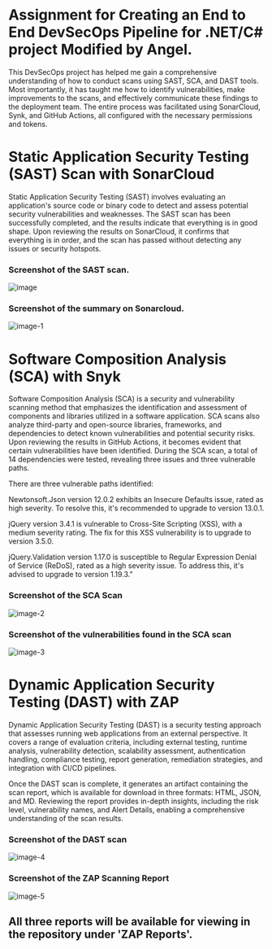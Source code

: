 # Assignment for Creating an End to End DevSecOps Pipeline for .NET/C# project Modified by Angel.

This DevSecOps project has helped me gain a comprehensive understanding of how to conduct scans using SAST, SCA, and DAST tools. Most importantly, it has taught me how to identify vulnerabilities, make improvements to the scans, and effectively communicate these findings to the deployment team. The entire process was facilitated using SonarCloud, Synk, and GitHub Actions, all configured with the necessary permissions and tokens. 

# Static Application Security Testing (SAST) Scan with SonarCloud
Static Application Security Testing (SAST) involves evaluating an application's source code or binary code to detect and assess potential security vulnerabilities and weaknesses. The SAST scan has been successfully completed, and the results indicate that everything is in good shape. Upon reviewing the results on SonarCloud, it confirms that everything is in order, and the scan has passed without detecting any issues or security hotspots.

### Screenshot of the SAST scan.

![image](https://github.com/cyberAngel9/DevSecOps-end-to-end-C-Project/assets/82012925/8967fe99-c99d-436f-8b9e-9b66a9e2a935)

### Screenshot of the summary on Sonarcloud.

![image-1](https://github.com/cyberAngel9/DevSecOps-end-to-end-C-Project/assets/82012925/43c27f0d-30c4-4083-ac13-070c4305f492)

# Software Composition Analysis (SCA) with Snyk
Software Composition Analysis (SCA) is a security and vulnerability scanning method that emphasizes the identification and assessment of components and libraries utilized in a software application. SCA scans also analyze third-party and open-source libraries, frameworks, and dependencies to detect known vulnerabilities and potential security risks. Upon reviewing the results in GitHub Actions, it becomes evident that certain vulnerabilities have been identified. During the SCA scan, a total of 14 dependencies were tested, revealing three issues and three vulnerable paths.

There are three vulnerable paths identified:

Newtonsoft.Json version 12.0.2 exhibits an Insecure Defaults issue, rated as high severity. To resolve this, it's recommended to upgrade to version 13.0.1.

jQuery version 3.4.1 is vulnerable to Cross-Site Scripting (XSS), with a medium severity rating. The fix for this XSS vulnerability is to upgrade to version 3.5.0.

jQuery.Validation version 1.17.0 is susceptible to Regular Expression Denial of Service (ReDoS), rated as a high severity issue. To address this, it's advised to upgrade to version 1.19.3."

### Screenshot of the SCA Scan

![image-2](https://github.com/cyberAngel9/DevSecOps-end-to-end-C-Project/assets/82012925/56f85e6d-8d58-41d2-bc0d-6082f6d91e99)

### Screenshot of the vulnerabilities found in the SCA scan

![image-3](https://github.com/cyberAngel9/DevSecOps-end-to-end-C-Project/assets/82012925/169df909-feb0-492e-a94f-a6dcb4c89bb5)

# Dynamic Application Security Testing (DAST) with ZAP
Dynamic Application Security Testing (DAST) is a security testing approach that assesses running web applications from an external perspective. It covers a range of evaluation criteria, including external testing, runtime analysis, vulnerability detection, scalability assessment, authentication handling, compliance testing, report generation, remediation strategies, and integration with CI/CD pipelines.

Once the DAST scan is complete, it generates an artifact containing the scan report, which is available for download in three formats: HTML, JSON, and MD. Reviewing the report provides in-depth insights, including the risk level, vulnerability names, and Alert Details, enabling a comprehensive understanding of the scan results.

### Screenshot of the DAST scan

![image-4](https://github.com/cyberAngel9/DevSecOps-end-to-end-C-Project/assets/82012925/cf4aea4b-3143-46c1-994b-fc2e148cec2c)

### Screenshot of the ZAP Scanning Report

![image-5](https://github.com/cyberAngel9/DevSecOps-end-to-end-C-Project/assets/82012925/46dcd563-14c9-4b08-9762-e4b1324e428a)

## All three reports will be available for viewing in the repository under 'ZAP Reports'.

